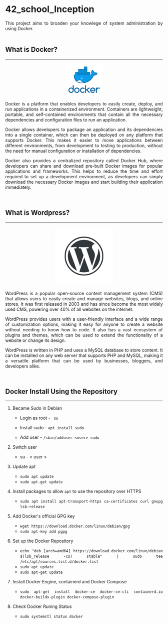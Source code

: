 # 42_school_Inception

<div align="justify">
This project aims to broaden your knowlege of system administration by using Docker.
<div>

<br>

## What is Docker? 
---

<div align="center">

![alt text](img/docker.png)

<div>

<div align="justify">
Docker is a platform that enables developers to easily create, deploy, and run applications in a containerized environment. Containers are lightweight, portable, and self-contained environments that contain all the necessary dependencies and configuration files to run an application.

Docker allows developers to package an application and its dependencies into a single container, which can then be deployed on any platform that supports Docker. This makes it easier to move applications between different environments, from development to testing to production, without the need for manual configuration or installation of dependencies.

Docker also provides a centralized repository called Docker Hub, where developers can share and download pre-built Docker images for popular applications and frameworks. This helps to reduce the time and effort required to set up a development environment, as developers can simply download the necessary Docker images and start building their application immediately.
<div>

<br>

## What is Wordpress?
---

<div align="center">
	
![alt text](img/wordpress.png)

<div>

<div align="justify">
WordPress is a popular open-source content management system (CMS) that allows users to easily create and manage websites, blogs, and online stores. It was first released in 2003 and has since become the most widely used CMS, powering over 40% of all websites on the internet.

WordPress provides users with a user-friendly interface and a wide range of customization options, making it easy for anyone to create a website without needing to know how to code. It also has a vast ecosystem of plugins and themes, which can be used to extend the functionality of a website or change its design.

WordPress is written in PHP and uses a MySQL database to store content. It can be installed on any web server that supports PHP and MySQL, making it a versatile platform that can be used by businesses, bloggers, and developers alike.
<div>

<br>

## Docker Install Using the Repository
---

1.  Became Sudo in  Debian

	- Login as root - ``` su```

	- Install sudo - ```apt install sudo```

	- Add user - ```/sbin/adduser <user> sudo```

2. Switch user

	- su - < user >

3. Update apt
	
	- ```sudo apt update ```
	- ```sudo apt-get update ```

4. Install packages to allow ```apt``` to use the repository over HTTPS

	- ```sudo apt install apt-transport-https ca-certificates curl gnupg lsb-release```

5. Add Docker's official GPG key

	- ```wget https://download.docker.com/linux/debian/gpg```
	- ```sudo apt-key add pgpg```

6. Set up the Docker Repository

	- ```echo "deb [arch=amd64] https://download.docker.com/linux/debian $(lsb_release -cs) stable" | sudo tee /etc/apt/sources.list.d/docker.list```
	- ```sudo apt update ```
	- ```sudo apt-get update ```

7. Install Docker Engine, containerd and Docker Compose

	- ```sudo apt-get install docker-ce docker-ce-cli containerd.io docker-buildx-plugin docker-compose-plugin```

8. Check Docker Runing Status

	- ```sudo systemctl status docker```

